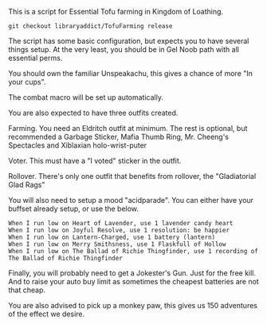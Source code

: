 This is a script for Essential Tofu farming in Kingdom of Loathing.

```text
git checkout libraryaddict/TofuFarming release
```

The script has some basic configuration, but expects you to have several things setup. At the very least, you should be in Gel Noob path with all essential perms.

You should own the familiar Unspeakachu, this gives a chance of more "In your cups".

The combat macro will be set up automatically.

You are also expected to have three outfits created.

Farming. You need an Eldritch outfit at minimum. The rest is optional, but recommended a Garbage Sticker, Mafia Thumb Ring, Mr. Cheeng's Spectacles and Xiblaxian holo-wrist-puter

Voter. This must have a "I voted" sticker in the outfit.

Rollover. There's only one outfit that benefits from rollover, the "Gladiatorial Glad Rags"

You will also need to setup a mood "acidparade". You can either have your buffset already setup, or use the below.

```text
When I run low on Heart of Lavender, use 1 lavender candy heart
When I run low on Joyful Resolve, use 1 resolution: be happier
When I run low on Lantern-Charged, use 1 battery (lantern)
When I run low on Merry Smithsness, use 1 Flaskfull of Hollow
When I run low on The Ballad of Richie Thingfinder, use 1 recording of The Ballad of Richie Thingfinder
```

Finally, you will probably need to get a Jokester's Gun. Just for the free kill. And to raise your auto buy limit as sometimes the cheapest batteries are not that cheap.

You are also advised to pick up a monkey paw, this gives us 150 adventures of the effect we desire.